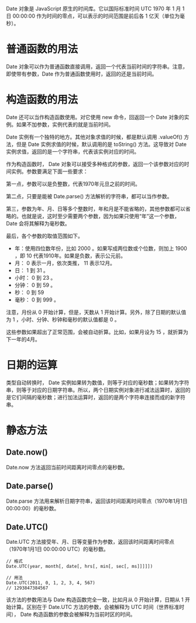 Date 对象是 JavaScript 原生的时间库。它以国际标准时间 UTC 1970 年 1 月 1 日 00:00:00 作为时间的零点，可以表示的时间范围是前后各 1 亿天（单位为毫秒）。

# 普通函数的用法

Date 对象可以作为普通函数直接调用，返回一个代表当前时间的字符串。注意，即使带有参数，Date 作为普通函数使用时，返回的还是当前时间。

# 构造函数的用法

Date 还可以当作构造函数使用。对它使用 new 命令，回返回一个 Date 对象的实例。如果不加参数，实例代表的就是当前时间。

 Date 实例有一个独特的地方。其他对象求值的时候，都是默认调用 .valueOf() 方法，但是 Date 实例求值的时候，默认调用的是 toString() 方法。这导致对 Date 实例求值，返回的是一个字符串，代表该实例对应的时间。

作为构造函数时， Date 对象可以接受多种格式的参数，返回一个该参数对应的时间实例。参数要满足下面一些要求：

第一点，参数可以是负整数，代表1970年元旦之前的时间。

第二点，只要是能被 Date.parse() 方法解析的字符串，都可以当作参数。

第三，参数为年、月、日等多个整数时，年和月是不能省略的，其他参数都可以省略的。也就是说，这时至少需要两个参数，因为如果只使用“年”这一个参数， Date 会将其解释为毫秒数。

最后，各个参数的取值范围如下。

- 年：使用四位数年份，比如 2000 。如果写成两位数或个位数，则加上 1900 ，即 10 代表1910年。如果是负数，表示公元前。
- 月： 0 表示一月，依次类推， 11 表示12月。
- 日： 1 到 31 。
- 小时： 0 到 23 。
- 分钟： 0 到 59 。
- 秒： 0 到 59 
- 毫秒： 0 到 999 。

注意，月份从 0 开始计算，但是，天数从 1 开始计算。另外，除了日期的默认值为 1 ，小时、分钟、秒钟和毫秒的默认值都是 0 。

这些参数如果超出了正常范围，会被自动折算。比如，如果月设为 15 ，就折算为下一年的4月。

# 日期的运算

类型自动转换时， Date 实例如果转为数值，则等于对应的毫秒数；如果转为字符串，则等于对应的日期字符串。所以，两个日期实例对象进行减法运算时，返回的是它们间隔的毫秒数；进行加法运算时，返回的是两个字符串连接而成的新字符串。

# 静态方法

## Date.now()

 Date.now 方法返回当前时间距离时间零点的毫秒数。

## Date.parse()

 Date.parse 方法用来解析日期字符串，返回该时间距离时间零点（1970年1月1日 00:00:00）的毫秒数。

## Date.UTC()

 Date.UTC 方法接受年、月、日等变量作为参数，返回该时间距离时间零点（1970年1月1日 00:00:00 UTC）的毫秒数。

```
// 格式
Date.UTC(year, month[, date[, hrs[, min[, sec[, ms]]]]])

// 用法
Date.UTC(2011, 0, 1, 2, 3, 4, 567)
// 1293847384567
```

该方法的参数用法与 Date 构造函数完全一致，比如月从 0 开始计算，日期从 1 开始计算。区别在于 Date.UTC 方法的参数，会被解释为 UTC 时间（世界标准时间）， Date 构造函数的参数会被解释为当前时区的时间。
